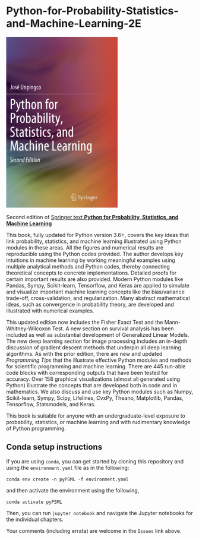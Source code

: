 # Python-for-Probability-Statistics-and-Machine-Learning-2E

![Draft cover](./Python_probability_statistics_machine_learning_2E.png)


Second edition of [Springer text **Python for Probability, Statistics, and Machine Learning**](https://www.springer.com/gp/book/9783030185442)

This book, fully updated for Python version 3.6+, covers the key ideas that link probability, statistics, and machine learning illustrated using Python modules in these areas.  All the figures and numerical results are reproducible using the Python codes provided. The author develops key intuitions in machine learning by working meaningful examples using multiple analytical methods and Python codes, thereby connecting theoretical concepts to concrete implementations. Detailed proofs for certain important results are also provided. Modern Python modules like Pandas, Sympy, Scikit-learn, Tensorflow, and Keras are applied to simulate and visualize important machine learning concepts like the bias/variance trade-off, cross-validation, and regularization. Many abstract mathematical ideas, such as convergence in probability theory, are developed and illustrated with numerical examples. 

This updated edition now includes the Fisher Exact Test and the Mann-Whitney-Wilcoxon Test. A new section on survival analysis has been included as well as substantial development of Generalized Linear Models. The new deep learning section for image processing includes an in-depth discussion of gradient descent methods that underpin all deep learning algorithms.   As with the prior edition, there are new and updated *Programming Tips* that the illustrate effective Python modules and methods for scientific programming and machine learning. There are 445 run-able code blocks with corresponding outputs that have been tested for accuracy.  Over 158 graphical visualizations (almost all generated using Python) illustrate the concepts that are developed both in code and in mathematics. We also discuss and use key Python modules such as Numpy, Scikit-learn, Sympy,  Scipy, Lifelines, CvxPy, Theano, Matplotlib, Pandas, Tensorflow, Statsmodels,  and Keras.

This book is suitable for anyone with an undergraduate-level exposure to probability, statistics, or machine learning and with rudimentary knowledge of Python programming.


## Conda setup instructions

If you are using `conda`, you can get started by cloning this 
repository and using the `environment.yaml` file as in the 
following:

    conda env create -n pyPSML -f environment.yaml

and then activate the environment using the following,

    conda activate pyPSML

Then, you can run `jupyter notebook` and navigate the 
Jupyter notebooks for the individual chapters.

Your comments (including errata) are welcome in the `Issues` link
above.
